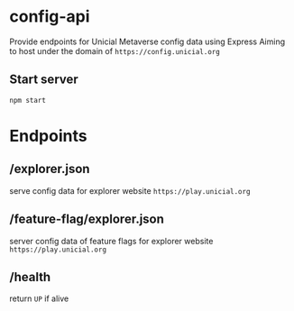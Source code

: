 # config-api

Provide endpoints for Unicial Metaverse config data using Express
Aiming to host under the domain of `https://config.unicial.org`

## Start server

```
npm start
```

# Endpoints

## /explorer.json

serve config data for explorer website `https://play.unicial.org`

## /feature-flag/explorer.json

server config data of feature flags for explorer website `https://play.unicial.org`

## /health

return `UP` if alive
